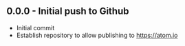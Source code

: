 ## 0.0.0 - Initial push to Github
* Initial commit
* Establish repository to allow publishing to https://atom.io
